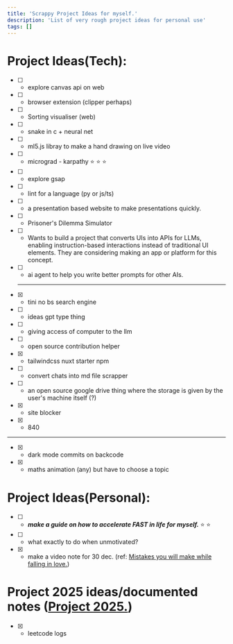 ```yaml
---
title: 'Scrappy Project Ideas for myself.'
description: 'List of very rough project ideas for personal use'
tags: []
---
```


# Project Ideas(Tech):

- [ ] - explore canvas api on web

- [ ] - browser extension (clipper perhaps)

- [ ] - Sorting visualiser (web)

- [ ] - snake in c + neural net 

- [ ] - ml5.js libray to make a hand drawing on live video

- [ ] - micrograd - karpathy :star: :star: :star:

- [ ] - explore gsap

- [ ] - lint for a language (py or js/ts)

- [ ] - a presentation based website to make presentations quickly.

- [ ] - Prisoner's Dilemma Simulator 

- [ ] - Wants to build a project that converts UIs into APIs for LLMs, enabling instruction-based interactions instead of traditional UI elements. They are considering making an app or platform for this concept.

- [ ] - ai agent to help you write better prompts for other AIs.

  ---

- [x] - tini no bs search engine
- [ ] - ideas gpt type thing
- [ ] - giving access of computer to the llm
- [ ] - open source contribution helper
- [x] - tailwindcss nuxt starter npm
- [ ] - convert chats into md file scrapper
- [ ] - an open source google drive thing where the storage is given by the user's machine itself (?)
- [x] - site blocker 
- [x] - 840
---

- [x] - dark mode commits on backcode
- [x] - maths animation (any) but have to choose a topic

# Project Ideas(Personal):

- [ ] - ***make a guide on how to accelerate FAST in life for myself.*** :star: :star: 
- [ ] - what exactly to do when unmotivated?
- [x] - make a video note for 30 dec. (ref: [Mistakes you will make while falling in love.](https://www.youtube.com/watch?v=BO49MyEPBKg))

# Project 2025 ideas/documented notes ([Project 2025.](https://project2025-alpha.vercel.app/))

- [x] - leetcode logs
